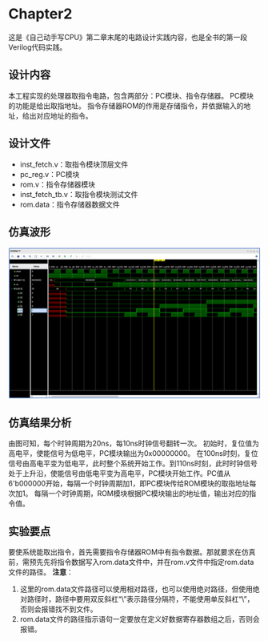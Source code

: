 # Chapter2

这是《自己动手写CPU》第二章末尾的电路设计实践内容，也是全书的第一段Verilog代码实践。

## 设计内容
本工程实现的处理器取指令电路，包含两部分：PC模块、指令存储器。
PC模块的功能是给出取指地址。
指令存储器ROM的作用是存储指令，并依据输入的地址，给出对应地址的指令。

## 设计文件
- inst_fetch.v：取指令模块顶层文件
- pc_reg.v：PC模块
- rom.v：指令存储器模块
- inst_fetch_tb.v：取指令模块测试文件
- rom.data：指令存储器数据文件

## 仿真波形
![alt text](image.png)

## 仿真结果分析
由图可知，每个时钟周期为20ns，每10ns时钟信号翻转一次。
初始时，复位值为高电平，使能信号为低电平，PC模块输出为0x00000000。
在100ns时刻，复位信号由高电平变为低电平，此时整个系统开始工作。到110ns时刻，此时时钟信号处于上升沿，使能信号由低电平变为高电平，PC模块开始工作。PC值从6'b000000开始，每隔一个时钟周期加1，即PC模块传给ROM模块的取指地址每次加1。
每隔一个时钟周期，ROM模块根据PC模块输出的地址值，输出对应的指令值。

## 实验要点
要使系统能取出指令，首先需要指令存储器ROM中有指令数据。那就要求在仿真前，需预先先将指令数据写入rom.data文件中，并在rom.v文件中指定rom.data文件的路径。
   **注意**：
   1. 这里的rom.data文件路径可以使用相对路径，也可以使用绝对路径，但使用绝对路径时，路径中要用双反斜杠“\\”表示路径分隔符，不能使用单反斜杠“\”，否则会报错找不到文件。
   2. rom.data文件的路径指示语句一定要放在定义好数据寄存器数组之后，否则会报错。